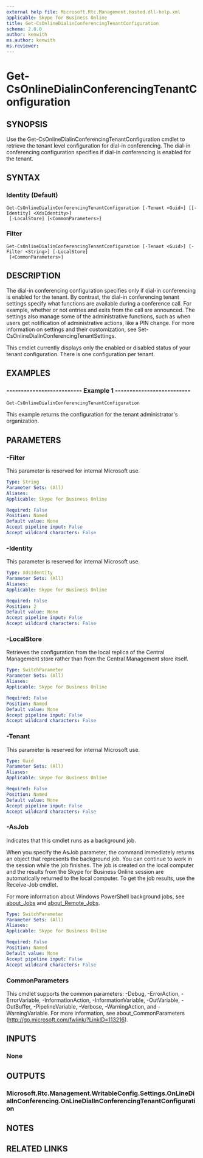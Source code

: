 ```yaml
---
external help file: Microsoft.Rtc.Management.Hosted.dll-help.xml 
applicable: Skype for Business Online
title: Get-CsOnlineDialinConferencingTenantConfiguration
schema: 2.0.0
author: kenwith
ms.author: kenwith
ms.reviewer:
---
```


# Get-CsOnlineDialinConferencingTenantConfiguration

## SYNOPSIS
Use the Get-CsOnlineDialinConferencingTenantConfiguration cmdlet to retrieve the tenant level configuration for dial-in conferencing.
The dial-in conferencing configuration specifies if dial-in conferencing is enabled for the tenant.

## SYNTAX

### Identity (Default)
```
Get-CsOnlineDialinConferencingTenantConfiguration [-Tenant <Guid>] [[-Identity] <XdsIdentity>]
 [-LocalStore] [<CommonParameters>]
```

### Filter
```
Get-CsOnlineDialinConferencingTenantConfiguration [-Tenant <Guid>] [-Filter <String>] [-LocalStore]
 [<CommonParameters>]
```

## DESCRIPTION
The dial-in conferencing configuration specifies only if dial-in conferencing is enabled for the tenant.
By contrast, the dial-in conferencing tenant settings specify what functions are available during a conference call.
For example, whether or not entries and exits from the call are announced.
The settings also manage some of the administrative functions, such as when users get notification of administrative actions, like a PIN change.
For more information on settings and their customization, see Set-CsOnlineDialInConferencingTenantSettings.

This cmdlet currently displays only the enabled or disabled status of your tenant configuration.
There is one configuration per tenant.

## EXAMPLES

### -------------------------- Example 1 --------------------------
```
Get-CsOnlineDialinConferencingTenantConfiguration
```

This example returns the configuration for the tenant administrator's organization.


## PARAMETERS

### -Filter
This parameter is reserved for internal Microsoft use.

```yaml
Type: String
Parameter Sets: (All)
Aliases: 
Applicable: Skype for Business Online

Required: False
Position: Named
Default value: None
Accept pipeline input: False
Accept wildcard characters: False
```

### -Identity
This parameter is reserved for internal Microsoft use.

```yaml
Type: XdsIdentity
Parameter Sets: (All)
Aliases: 
Applicable: Skype for Business Online

Required: False
Position: 2
Default value: None
Accept pipeline input: False
Accept wildcard characters: False
```

### -LocalStore
Retrieves the configuration from the local replica of the Central Management store rather than from the Central Management store itself.

```yaml
Type: SwitchParameter
Parameter Sets: (All)
Aliases: 
Applicable: Skype for Business Online

Required: False
Position: Named
Default value: None
Accept pipeline input: False
Accept wildcard characters: False
```

### -Tenant
This parameter is reserved for internal Microsoft use.

```yaml
Type: Guid
Parameter Sets: (All)
Aliases: 
Applicable: Skype for Business Online

Required: False
Position: Named
Default value: None
Accept pipeline input: False
Accept wildcard characters: False
```

### -AsJob
Indicates that this cmdlet runs as a background job.

When you specify the AsJob parameter, the command immediately returns an object that represents the background job. You can continue to work in the session while the job finishes. The job is created on the local computer and the results from the Skype for Business Online session are automatically returned to the local computer. To get the job results, use the Receive-Job cmdlet.

For more information about Windows PowerShell background jobs, see [about_Jobs](https://docs.microsoft.com/en-us/powershell/module/microsoft.powershell.core/about/about_jobs?view=powershell-6) and [about_Remote_Jobs](https://docs.microsoft.com/en-us/powershell/module/microsoft.powershell.core/about/about_remote_jobs?view=powershell-6).

```yaml
Type: SwitchParameter
Parameter Sets: (All)
Aliases: 
Applicable: Skype for Business Online

Required: False
Position: Named
Default value: None
Accept pipeline input: False
Accept wildcard characters: False
```

### CommonParameters
This cmdlet supports the common parameters: -Debug, -ErrorAction, -ErrorVariable, -InformationAction, -InformationVariable, -OutVariable, -OutBuffer, -PipelineVariable, -Verbose, -WarningAction, and -WarningVariable. For more information, see about_CommonParameters (http://go.microsoft.com/fwlink/?LinkID=113216).

## INPUTS

### None

## OUTPUTS

### Microsoft.Rtc.Management.WritableConfig.Settings.OnLineDialInConferencing.OnLineDialInConferencingTenantConfiguration


## NOTES


## RELATED LINKS

